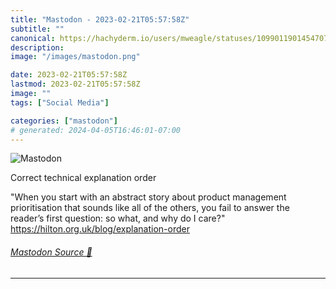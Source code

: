 ```yaml
---
title: "Mastodon - 2023-02-21T05:57:58Z"
subtitle: ""
canonical: https://hachyderm.io/users/mweagle/statuses/109901190145470718
description:
image: "/images/mastodon.png"

date: 2023-02-21T05:57:58Z
lastmod: 2023-02-21T05:57:58Z
image: ""
tags: ["Social Media"]

categories: ["mastodon"]
# generated: 2024-04-05T16:46:01-07:00
---
```

![Mastodon](/images/mastodon.png)

<p>Correct technical explanation order</p><p>&quot;When you start with an abstract story about product management prioritisation that sounds like all of the others, you fail to answer the reader’s first question: so what, and why do I care?&quot; <a href="https://hilton.org.uk/blog/explanation-order" target="_blank" rel="nofollow noopener noreferrer" translate="no"><span class="invisible">https://</span><span class="ellipsis">hilton.org.uk/blog/explanation</span><span class="invisible">-order</span></a></p>


###### [Mastodon Source 🐘](https://hachyderm.io/@mweagle/109901190145470718)

___
